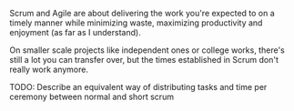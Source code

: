 Scrum and Agile are about delivering the work you're expected to on a timely manner while minimizing waste, maximizing productivity and enjoyment (as far as I understand).

On smaller scale projects like independent ones or college works, there's still a lot you can transfer over, but the times established in Scrum don't really work anymore.

TODO: Describe an equivalent way of distributing tasks and time per ceremony between normal and short scrum
